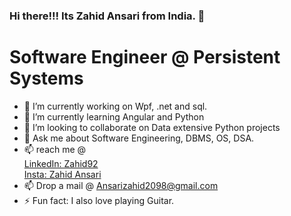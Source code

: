 ### Hi there!!! Its Zahid Ansari from India. 👋 
<h1>Software Engineer @ Persistent Systems</h1>

- 🔭 I’m currently working on Wpf, .net and sql.
- 🌱 I’m currently learning Angular and Python
- 👯 I’m looking to collaborate on Data extensive Python projects
- 💬 Ask me about Software Engineering, DBMS, OS, DSA.
- 📫 reach me @ <br>
    <a href="https://www.linkedin.com/in/zahid1998/">LinkedIn: Zahid92</a><br>
    <a href="https://www.instagram.com/zahid_ansari_92">Insta: Zahid Ansari</a>
- 📫 Drop a mail @ <a href="ansarizahid2098@gmail.com">Ansarizahid2098@gmail.com</a>
- ⚡ Fun fact: I also love playing Guitar.
